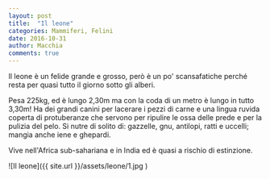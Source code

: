 ```yaml
---
layout: post
title:  "Il leone"
categories: Mammiferi, Felini
date: 2016-10-31
author: Macchia
comments: true
---
```


Il leone è un felide grande e grosso, però è un po' scansafatiche perché resta per quasi tutto il giorno sotto gli
alberi.

Pesa 225kg, ed è lungo 2,30m ma con la coda di un metro è lungo in tutto 3,30m!
Ha dei grandi canini per lacerare i pezzi di carne e una lingua ruvida coperta di protuberanze che servono per ripulire
le ossa delle prede e per la pulizia del pelo. Si nutre di solito di: gazzelle, gnu, antilopi, ratti e uccelli; mangia anche iene e ghepardi.

Vive nell'Africa sub-sahariana e in India ed è quasi a rischio di estinzione.


![Il leone]({{ site.url }}/assets/leone/1.jpg )
